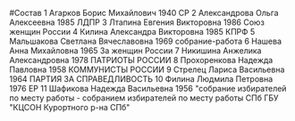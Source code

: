 #Состав
1 Агарков Борис Михайлович 1940 СР
2 Александрова Ольга Алексеевна 1985 ЛДПР
3 Лтапина Евгения Викторовна 1986 Союз женщин России
4 Килина Александра Викторовна 1985 КПРФ
5 Мальшакова Светлана Вячеславовна 1969 собрание-работа
6 Нашева Анна Михайловна 1965 За женщин России
7 Никишина Анжелика Александровна 1978 ПАТРИОТЫ РОССИИ
8 Прохоренкова Надежда Павловна 1958 КОММУНИСТЫ РОССИИ
9 Стрелец Лариса Васильевна 1964 ПАРТИЯ ЗА СПРАВЕДЛИВОСТЬ
10 Филина Людмила Петровна 1976 ЕР
11 Шафикова Надежда Васильевна 1956 \"собрание избирателей по месту работы - собранием избирателей по месту работы СПб ГБУ \"КЦСОН Курортного р-на СПб\"
